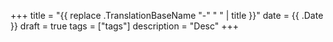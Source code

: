 +++
title = "{{ replace .TranslationBaseName "-" " " | title }}"
date = {{ .Date }}
draft = true
tags = ["tags"]
description = "Desc"
+++
